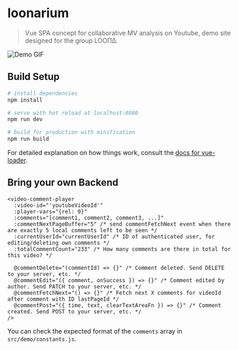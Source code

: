 # loonarium

> Vue SPA concept for collaborative MV analysis on Youtube, demo site designed for the group LOOΠΔ.

![Demo GIF](https://thumbs.gfycat.com/LastMajorIcefish-size_restricted.gif)

## Build Setup

``` bash
# install dependencies
npm install

# serve with hot reload at localhost:8080
npm run dev

# build for production with minification
npm run build
```

For detailed explanation on how things work, consult the [docs for vue-loader](http://vuejs.github.io/vue-loader).


## Bring your own Backend

```
<video-comment-player
  :video-id="'youtubeVideoId'"
  :player-vars="{rel: 0}"
  :comments="[comment1, comment2, comment3, ...]"
  :commentNextPageBuffer="5" /* send commentFetchNext event when there are exactly 5 local comments left to be seen */   
  :currentUserId="currentUserId" /* ID of authenticated user, for editing/deleting own comments */
  :totalCommentCount="233" /* How many comments are there in total for this video? */

  @commentDelete="(commentId) => {}" /* Comment deleted. Send DELETE to your server, etc. */
  @commentEdit="({ comment, onSuccess }) => {}" /* Comment edited by author. Send PATCH to your server, etc. */
  @commentFetchNext="() => {}" /* Fetch next X comments for videoId after comment with ID lastPageId */
  @commentPost="({ time, text, clearTextAreaFn }) => {}" /* Comment created. Send POST to your server, etc. */
/>
```

You can check the expected format of the `comments` array in `src/demo/constants.js`.
